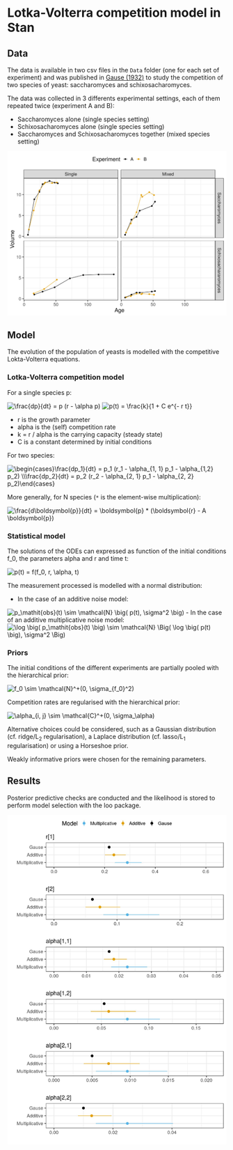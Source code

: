 # Lotka-Volterra competition model in Stan

## Data

The data is available in two csv files in the `Data` folder (one for each set of experiment) and was published in [Gause (1932)](http://jeb.biologists.org/content/jexbio/9/4/389.full.pdf) to study the competition of two species of yeast: saccharomyces and schixosacharomyces.

The data was collected in 3 differents experimental settings, each of them repeated twice (experiment A and B):
- Saccharomyces alone (single species setting)
- Schixosacharomyces alone (single species setting)
- Saccharomyces and Schixosacharomyces together (mixed species setting)

![data](Data/data.jpg)

## Model

The evolution of the population of yeasts is modelled with the competitive Lokta-Volterra equations.

### Lotka-Volterra competition model

For a single species p:

<img src="https://latex.codecogs.com/svg.latex?\frac{dp}{dt}&space;=&space;p&space;(r&space;-&space;\alpha&space;p)" title="\frac{dp}{dt} = p (r - \alpha p)" />

<img src="https://latex.codecogs.com/svg.latex?p(t)&space;=&space;\frac{k}{1&space;&plus;&space;C&space;e^{-&space;r&space;t}}" title="p(t) = \frac{k}{1 + C e^{- r t}}" />

- r is the growth parameter
- alpha is the (self) competition rate
- k = r / alpha is the carrying capacity (steady state)
- C is a constant determined by initial conditions

For two species:

<img src="https://latex.codecogs.com/svg.latex?\begin{cases}\frac{dp_1}{dt}&space;=&space;p_1&space;(r_1&space;-&space;\alpha_{1,&space;1}&space;p_1&space;-&space;\alpha_{1,2}&space;p_2)&space;\\\frac{dp_2}{dt}&space;=&space;p_2&space;(r_2&space;-&space;\alpha_{2,&space;1}&space;p_1&space;-&space;\alpha_{2,&space;2}&space;p_2)\end{cases}" title="\begin{cases}\frac{dp_1}{dt} = p_1 (r_1 - \alpha_{1, 1} p_1 - \alpha_{1,2} p_2) \\\frac{dp_2}{dt} = p_2 (r_2 - \alpha_{2, 1} p_1 - \alpha_{2, 2} p_2)\end{cases}" />

More generally, for N species (`*` is the element-wise multiplication):

<img src="https://latex.codecogs.com/svg.latex?\frac{d\boldsymbol{p}}{dt}&space;=&space;\boldsymbol{p}&space;*&space;(\boldsymbol{r}&space;-&space;A&space;\boldsymbol{p})" title="\frac{d\boldsymbol{p}}{dt} = \boldsymbol{p} * (\boldsymbol{r} - A \boldsymbol{p})" />

### Statistical model

The solutions of the ODEs can expressed as function of the initial conditions f_0, the parameters alpha and r and time t:

<img src="https://latex.codecogs.com/svg.latex?p(t)&space;=&space;f(f_0,&space;r,&space;\alpha,&space;t)" title="p(t) = f(f_0, r, \alpha, t)" />

The measurement processed is modelled with a normal distribution:
- In the case of an additive noise model:
<img src="https://latex.codecogs.com/svg.latex?p_\mathit{obs}(t)&space;\sim&space;\mathcal{N}&space;\big(&space;p(t),&space;\sigma^2&space;\big)" title="p_\mathit{obs}(t) \sim \mathcal{N} \big( p(t), \sigma^2 \big)" />
- In the case of an additive multiplicative noise model:
<img src="https://latex.codecogs.com/svg.latex?\log&space;\big(&space;p_\mathit{obs}(t)&space;\big)&space;\sim&space;\mathcal{N}&space;\Big(&space;\log&space;\big(&space;p(t)&space;\big),&space;\sigma^2&space;\Big)" title="\log \big( p_\mathit{obs}(t) \big) \sim \mathcal{N} \Big( \log \big( p(t) \big), \sigma^2 \Big)" />

### Priors

The initial conditions of the different experiments are partially pooled with the hierarchical prior:

<img src="https://latex.codecogs.com/svg.latex?f_0&space;\sim&space;\mathcal{N}^&plus;(0,&space;\sigma_{f_0}^2)" title="f_0 \sim \mathcal{N}^+(0, \sigma_{f_0}^2)" />

Competition rates are regularised with the hierarchical prior:

<img src="https://latex.codecogs.com/svg.latex?\alpha_{i,&space;j}&space;\sim&space;\mathcal{C}^&plus;(0,&space;\sigma_\alpha)" title="\alpha_{i, j} \sim \mathcal{C}^+(0, \sigma_\alpha)" />

Alternative choices could be considered, such as a Gaussian distribution (cf. ridge/L<sub>2</sub> regularisation), a Laplace distribution (cf. lasso/L<sub>1</sub> regularisation) or using a Horseshoe prior.

Weakly informative priors were chosen for the remaining parameters.

## Results

Posterior predictive checks are conducted and the likelihood is stored to perform model selection with the loo package.

![coefficient estimates](results.jpg)
